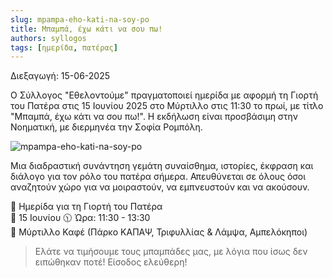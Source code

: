```yaml
---
slug: mpampa-eho-kati-na-soy-po
title: Μπαμπά, έχω κάτι να σου πω!
authors: syllogos
tags: [ημερίδα, πατέρας]
---
```


Διεξαγωγή: 15-06-2025

Ο Σύλλογος "Εθελοντούμε" πραγματοποιεί ημερίδα με αφορμή τη Γιορτή του Πατέρα στις 15 Ιουνίου 2025 στο Μύρτιλλο στις 11:30 το πρωί, με τίτλο "Μπαμπά, έχω κάτι να σου πω!". Η εκδήλωση είναι προσβάσιμη στην Νοηματική, με διερμηνέα την Σοφία Ρομπόλη.

![mpampa-eho-kati-na-soy-po](/img/blog/mpampa-eho-kati-na-soy-po.webp)

Μια διαδραστική συνάντηση γεμάτη συναίσθημα, ιστορίες, έκφραση και διάλογο για τον ρόλο του πατέρα σήμερα. Απευθύνεται σε όλους όσοι αναζητούν χώρο για να μοιραστούν, να εμπνευστούν και να ακούσουν.

🎉 Ημερίδα για τη Γιορτή του Πατέρα  
📅 15 Ιουνίου 🕦 Ώρα: 11:30 - 13:30  
📍 Μύρτιλλο Καφέ (Πάρκο ΚΑΠΑΨ, Τριφυλλίας & Λάμψα, Αμπελόκηποι)
 
> Ελάτε να τιμήσουμε τους μπαμπάδες μας, με λόγια που ίσως δεν ειπώθηκαν ποτέ!
> Είσοδος ελεύθερη!
